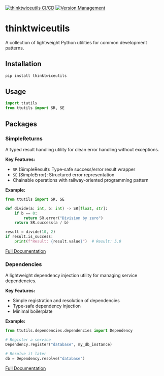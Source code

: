 [![thinktwiceutils CI/CD](https://github.com/thinktwiceco/thinktwiceutils/actions/workflows/ci.yml/badge.svg)](https://github.com/thinktwiceco/thinktwiceutils/actions/workflows/ci.yml)
[![Version Management](https://github.com/thinktwiceco/thinktwiceutils/actions/workflows/version.yml/badge.svg)](https://github.com/thinktwiceco/thinktwiceutils/actions/workflows/version.yml)

# thinktwiceutils

A collection of lightweight Python utilities for common development patterns.

## Installation

```bash
pip install thinktwiceutils
```

## Usage

```python
import ttutils
from ttutils import SR, SE
```

## Packages

### SimpleReturns

A typed result handling utility for clean error handling without exceptions.

**Key Features:**
- `SR` (SimpleResult): Type-safe success/error result wrapper
- `SE` (SimpleError): Structured error representation
- Chainable operations with railway-oriented programming pattern

**Example:**
```python
from ttutils import SR, SE

def divide(a: int, b: int) -> SR[float, str]:
    if b == 0:
        return SR.error("Division by zero")
    return SR.success(a / b)

result = divide(10, 2)
if result.is_success:
    print(f"Result: {result.value}")  # Result: 5.0
```

[Full Documentation](./src/ttutils/simplereturns/README.md)

### Dependencies

A lightweight dependency injection utility for managing service dependencies.

**Key Features:**
- Simple registration and resolution of dependencies
- Type-safe dependency injection
- Minimal boilerplate

**Example:**
```python
from ttutils.dependencies.dependencies import Dependency

# Register a service
Dependency.register("database", my_db_instance)

# Resolve it later
db = Dependency.resolve("database")
```

[Full Documentation](./src/ttutils/dependencies/README.md)